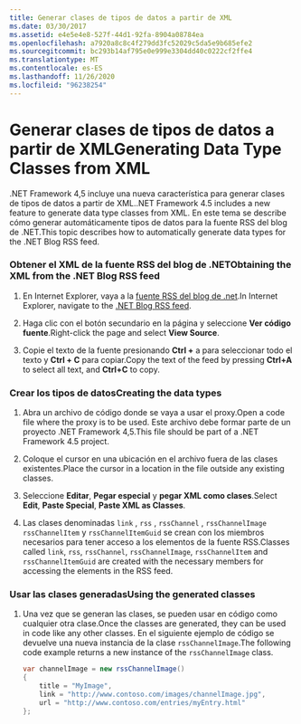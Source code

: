 ```yaml
---
title: Generar clases de tipos de datos a partir de XML
ms.date: 03/30/2017
ms.assetid: e4e5e4e8-527f-44d1-92fa-8904a08784ea
ms.openlocfilehash: a7920a8c8c4f279dd3fc52029c5da5e9b685efe2
ms.sourcegitcommit: bc293b14af795e0e999e3304dd40c0222cf2ffe4
ms.translationtype: MT
ms.contentlocale: es-ES
ms.lasthandoff: 11/26/2020
ms.locfileid: "96238254"
---
```

# <a name="generating-data-type-classes-from-xml"></a><span data-ttu-id="86b36-102">Generar clases de tipos de datos a partir de XML</span><span class="sxs-lookup"><span data-stu-id="86b36-102">Generating Data Type Classes from XML</span></span>

<span data-ttu-id="86b36-103">.NET Framework 4,5 incluye una nueva característica para generar clases de tipos de datos a partir de XML.</span><span class="sxs-lookup"><span data-stu-id="86b36-103">.NET Framework 4.5 includes a new feature to generate data type classes from XML.</span></span> <span data-ttu-id="86b36-104">En este tema se describe cómo generar automáticamente tipos de datos para la fuente RSS del blog de .NET.</span><span class="sxs-lookup"><span data-stu-id="86b36-104">This topic describes how to automatically generate data types for the .NET Blog RSS feed.</span></span>  
  
### <a name="obtaining-the-xml-from-the-net-blog-rss-feed"></a><span data-ttu-id="86b36-105">Obtener el XML de la fuente RSS del blog de .NET</span><span class="sxs-lookup"><span data-stu-id="86b36-105">Obtaining the XML from the .NET Blog RSS feed</span></span>  
  
1. <span data-ttu-id="86b36-106">En Internet Explorer, vaya a la [fuente RSS del blog de .net](https://devblogs.microsoft.com/dotnet/feed/).</span><span class="sxs-lookup"><span data-stu-id="86b36-106">In Internet Explorer, navigate to the [.NET Blog RSS feed](https://devblogs.microsoft.com/dotnet/feed/).</span></span>  
  
2. <span data-ttu-id="86b36-107">Haga clic con el botón secundario en la página y seleccione **Ver código fuente**.</span><span class="sxs-lookup"><span data-stu-id="86b36-107">Right-click the page and select **View Source**.</span></span>  
  
3. <span data-ttu-id="86b36-108">Copie el texto de la fuente presionando **Ctrl +** a para seleccionar todo el texto y **Ctrl + C** para copiar.</span><span class="sxs-lookup"><span data-stu-id="86b36-108">Copy the text of the feed by pressing **Ctrl+A** to select all text, and **Ctrl+C** to copy.</span></span>  
  
### <a name="creating-the-data-types"></a><span data-ttu-id="86b36-109">Crear los tipos de datos</span><span class="sxs-lookup"><span data-stu-id="86b36-109">Creating the data types</span></span>  
  
1. <span data-ttu-id="86b36-110">Abra un archivo de código donde se vaya a usar el proxy.</span><span class="sxs-lookup"><span data-stu-id="86b36-110">Open a code file where the proxy is to be used.</span></span> <span data-ttu-id="86b36-111">Este archivo debe formar parte de un proyecto .NET Framework 4,5.</span><span class="sxs-lookup"><span data-stu-id="86b36-111">This file should be part of a .NET Framework 4.5 project.</span></span>  
  
2. <span data-ttu-id="86b36-112">Coloque el cursor en una ubicación en el archivo fuera de las clases existentes.</span><span class="sxs-lookup"><span data-stu-id="86b36-112">Place the cursor in a location in the file outside any existing classes.</span></span>  
  
3. <span data-ttu-id="86b36-113">Seleccione **Editar**, **Pegar especial** y **pegar XML como clases**.</span><span class="sxs-lookup"><span data-stu-id="86b36-113">Select **Edit**, **Paste Special**, **Paste XML as Classes**.</span></span>  
  
4. <span data-ttu-id="86b36-114">Las clases denominadas `link` , `rss` , `rssChannel` , `rssChannelImage` `rssChannelItem` y `rssChannelItemGuid` se crean con los miembros necesarios para tener acceso a los elementos de la fuente RSS.</span><span class="sxs-lookup"><span data-stu-id="86b36-114">Classes called `link`, `rss`, `rssChannel`, `rssChannelImage`, `rssChannelItem` and `rssChannelItemGuid` are created with the necessary members for accessing the elements in the RSS feed.</span></span>  
  
### <a name="using-the-generated-classes"></a><span data-ttu-id="86b36-115">Usar las clases generadas</span><span class="sxs-lookup"><span data-stu-id="86b36-115">Using the generated classes</span></span>  
  
1. <span data-ttu-id="86b36-116">Una vez que se generan las clases, se pueden usar en código como cualquier otra clase.</span><span class="sxs-lookup"><span data-stu-id="86b36-116">Once the classes are generated, they can be used in code like any other classes.</span></span> <span data-ttu-id="86b36-117">En el siguiente ejemplo de código se devuelve una nueva instancia de la clase `rssChannelImage`.</span><span class="sxs-lookup"><span data-stu-id="86b36-117">The following code example returns a new instance of the `rssChannelImage` class.</span></span>  
  
    ```csharp
    var channelImage = new rssChannelImage()
    {
        title = "MyImage",
        link = "http://www.contoso.com/images/channelImage.jpg",
        url = "http://www.contoso.com/entries/myEntry.html"
    };  
    ```

